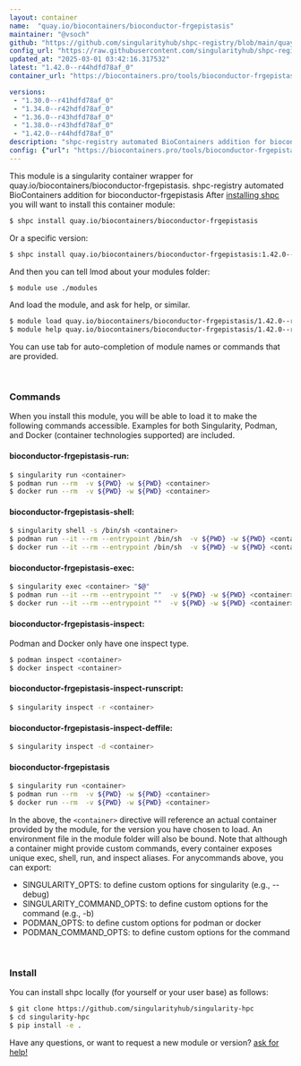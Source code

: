 ```yaml
---
layout: container
name:  "quay.io/biocontainers/bioconductor-frgepistasis"
maintainer: "@vsoch"
github: "https://github.com/singularityhub/shpc-registry/blob/main/quay.io/biocontainers/bioconductor-frgepistasis/container.yaml"
config_url: "https://raw.githubusercontent.com/singularityhub/shpc-registry/main/quay.io/biocontainers/bioconductor-frgepistasis/container.yaml"
updated_at: "2025-03-01 03:42:16.317532"
latest: "1.42.0--r44hdfd78af_0"
container_url: "https://biocontainers.pro/tools/bioconductor-frgepistasis"

versions:
 - "1.30.0--r41hdfd78af_0"
 - "1.34.0--r42hdfd78af_0"
 - "1.36.0--r43hdfd78af_0"
 - "1.38.0--r43hdfd78af_0"
 - "1.42.0--r44hdfd78af_0"
description: "shpc-registry automated BioContainers addition for bioconductor-frgepistasis"
config: {"url": "https://biocontainers.pro/tools/bioconductor-frgepistasis", "maintainer": "@vsoch", "description": "shpc-registry automated BioContainers addition for bioconductor-frgepistasis", "latest": {"1.42.0--r44hdfd78af_0": "sha256:f6a5446c2fd18f6a322d4c87f85f7fd8e2d92a6179768f71e4a449170ae8ae4e"}, "tags": {"1.30.0--r41hdfd78af_0": "sha256:1b4b0e0a300e10fd8add93e4fcadae550142053d3d6faea41b3c520e55805971", "1.34.0--r42hdfd78af_0": "sha256:cc571bbb9ce1fa401ed37191cfccb2a406a76a6c5e486f560a0b62b5ff2941b6", "1.36.0--r43hdfd78af_0": "sha256:fcd986ec2e859d587391496b4dc8892dd19f637b22716b48d77b4c36062c2f01", "1.38.0--r43hdfd78af_0": "sha256:33c4bafc372f758d1e0a2717b4aef0f022e400a96fde9579f50307a6c8a1b7b4", "1.42.0--r44hdfd78af_0": "sha256:f6a5446c2fd18f6a322d4c87f85f7fd8e2d92a6179768f71e4a449170ae8ae4e"}, "docker": "quay.io/biocontainers/bioconductor-frgepistasis"}
---
```


This module is a singularity container wrapper for quay.io/biocontainers/bioconductor-frgepistasis.
shpc-registry automated BioContainers addition for bioconductor-frgepistasis
After [installing shpc](#install) you will want to install this container module:


```bash
$ shpc install quay.io/biocontainers/bioconductor-frgepistasis
```

Or a specific version:

```bash
$ shpc install quay.io/biocontainers/bioconductor-frgepistasis:1.42.0--r44hdfd78af_0
```

And then you can tell lmod about your modules folder:

```bash
$ module use ./modules
```

And load the module, and ask for help, or similar.

```bash
$ module load quay.io/biocontainers/bioconductor-frgepistasis/1.42.0--r44hdfd78af_0
$ module help quay.io/biocontainers/bioconductor-frgepistasis/1.42.0--r44hdfd78af_0
```

You can use tab for auto-completion of module names or commands that are provided.

<br>

### Commands

When you install this module, you will be able to load it to make the following commands accessible.
Examples for both Singularity, Podman, and Docker (container technologies supported) are included.

#### bioconductor-frgepistasis-run:

```bash
$ singularity run <container>
$ podman run --rm  -v ${PWD} -w ${PWD} <container>
$ docker run --rm  -v ${PWD} -w ${PWD} <container>
```

#### bioconductor-frgepistasis-shell:

```bash
$ singularity shell -s /bin/sh <container>
$ podman run --it --rm --entrypoint /bin/sh  -v ${PWD} -w ${PWD} <container>
$ docker run --it --rm --entrypoint /bin/sh  -v ${PWD} -w ${PWD} <container>
```

#### bioconductor-frgepistasis-exec:

```bash
$ singularity exec <container> "$@"
$ podman run --it --rm --entrypoint ""  -v ${PWD} -w ${PWD} <container> "$@"
$ docker run --it --rm --entrypoint ""  -v ${PWD} -w ${PWD} <container> "$@"
```

#### bioconductor-frgepistasis-inspect:

Podman and Docker only have one inspect type.

```bash
$ podman inspect <container>
$ docker inspect <container>
```

#### bioconductor-frgepistasis-inspect-runscript:

```bash
$ singularity inspect -r <container>
```

#### bioconductor-frgepistasis-inspect-deffile:

```bash
$ singularity inspect -d <container>
```



#### bioconductor-frgepistasis

```bash
$ singularity run <container>
$ podman run --rm  -v ${PWD} -w ${PWD} <container>
$ docker run --rm  -v ${PWD} -w ${PWD} <container>
```


In the above, the `<container>` directive will reference an actual container provided
by the module, for the version you have chosen to load. An environment file in the
module folder will also be bound. Note that although a container
might provide custom commands, every container exposes unique exec, shell, run, and
inspect aliases. For anycommands above, you can export:

 - SINGULARITY_OPTS: to define custom options for singularity (e.g., --debug)
 - SINGULARITY_COMMAND_OPTS: to define custom options for the command (e.g., -b)
 - PODMAN_OPTS: to define custom options for podman or docker
 - PODMAN_COMMAND_OPTS: to define custom options for the command

<br>

### Install

You can install shpc locally (for yourself or your user base) as follows:

```bash
$ git clone https://github.com/singularityhub/singularity-hpc
$ cd singularity-hpc
$ pip install -e .
```

Have any questions, or want to request a new module or version? [ask for help!](https://github.com/singularityhub/singularity-hpc/issues)